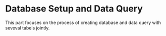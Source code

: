 # Database Setup and Data Query
This part focuses on the process of creating database and data query with seveval tabels jointly.
